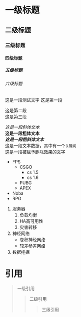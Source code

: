 # 一级标题
## 二级标题
### 三级标题
#### 四级标题
##### 五级标题
###### 六级标题

这是一段测试文字
这是第一段

这是第二段<br>
这是第三段

*这是一段斜体文本*<br>
**这是一段粗体文本**<br>
***这是一段粗斜体文本***<br>
这是一段文本数据，其中有一个`关键词`<br>
~~这是一段被赋予删除效果的文字~~<br>

* FPS
  * CSGO
    * cs 1.5
    * cs 1.6
  * PUBG
  * APEX
* Noba
* RPG

1. 服务器
   1. 负载均衡
   2. HA高可用性
   3. 灾害转移
2. 神经网络
   * 卷积神经网络
   * 较差参差网络
3. 数据挖掘

# 引用

> 一级引用
>> 二级引用
>>> 三级引用
